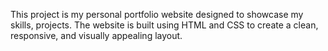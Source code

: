This project is my personal portfolio website designed to showcase my skills, projects. The website is built using HTML and CSS to create a clean, responsive, and visually appealing layout.
